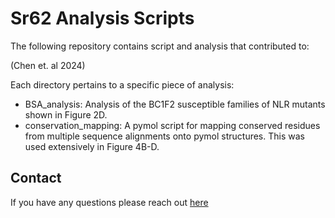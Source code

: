 # Sr62 Analysis Scripts

The following repository contains script and analysis that contributed to:

(Chen et. al 2024)

Each directory pertains to a specific piece of analysis:

- BSA_analysis: Analysis of the BC1F2 susceptible families of NLR mutants shown in Figure 2D.
- conservation_mapping: A pymol script for mapping conserved residues from multiple sequence alignments onto pymol structures. This was used extensively in Figure 4B-D.

## Contact

If you have any questions please reach out [here](mailto:sr62@oliverpowell.com)